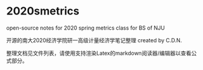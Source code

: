 # 2020smetrics
open-source  notes for 2020 spring metrics class for BS of NJU

开源的南大2020经济学院研一高级计量经济学笔记整理 created by C.D.N.

整理文档见文件列表，请使用支持渲染Latex的markdown阅读器/编辑器以查看公式部分。
